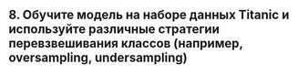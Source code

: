 ## 8.	Обучите модель на наборе данных Titanic и используйте различные стратегии перевзвешивания классов (например, oversampling, undersampling)
